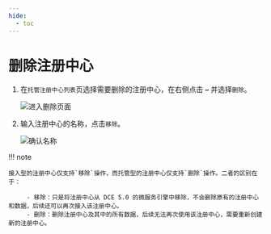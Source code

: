 ```yaml
---
hide:
  - toc
---
```


# 删除注册中心

1. 在`托管注册中心列表`页选择需要删除的注册中心，在右侧点击 **`⋯`** 并选择`删除`。

    ![进入删除页面](https://community-github.cn-sh2.ufileos.com/daocloud-docs-images/docs/skoala/registry/managed/registry-lcm/imgs/delete01.png)

2. 输入注册中心的名称，点击`移除`。

    ![确认名称](https://community-github.cn-sh2.ufileos.com/daocloud-docs-images/docs/skoala/registry/managed/registry-lcm/imgs/delete02.png)

!!! note

    接入型的注册中心仅支持`移除`操作，而托管型的注册中心仅支持`删除`操作。二者的区别在于：

         - 移除：只是将注册中心从 DCE 5.0 的微服务引擎中移除，不会删除原有的注册中心和数据，后续还可以再次接入该注册中心。
         - 删除：删除注册中心及其中的所有数据，后续无法再次使用该注册中心，需要重新创建新的注册中心。
